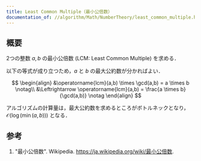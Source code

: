 ```yaml
---
title: Least Common Multiple（最小公倍数）
documentation_of: //algorithm/Math/NumberTheory/least_common_multiple.hpp
---
```



## 概要

2つの整数 $a, b$ の最小公倍数 (LCM: Least Common Multiple) を求める．

以下の等式が成り立つため，$a$ と $b$ の最大公約数が分かればよい．

$$
\begin{align}
&\operatorname{lcm}(a,b) \times \gcd(a,b) = a \times b \notag\\
&\Leftrightarrow \operatorname{lcm}(a,b) = \frac{a \times b}{\gcd(a,b)} \notag
\end{align}
$$

アルゴリズムの計算量は，最大公約数を求めるところがボトルネックとなり，$\mathcal{O}(\log(\min(a,b)))$ となる．

## 参考

1. "最小公倍数". Wikipedia. <https://ja.wikipedia.org/wiki/最小公倍数>.
